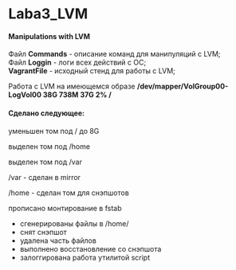 # Laba3_LVM
<h4>Manipulations with LVM </h4>


Файл <B>Commands</B> - описание команд для манипуляций с LVM;    
Файл <B>Loggin</B> - логи всех действий с ОС;        
<B>VagrantFile</B> - исходный стенд для работы с LVM; 

Работа с LVM 
на имеющемся образе
<B>/dev/mapper/VolGroup00-LogVol00 38G 738M 37G 2% /</B>


<h4>Сделано следующее:</h4>

<p>уменьшен том под / до 8G</p>
<p>выделен том под /home</p>
<p>выделен том под /var</p>
<p>/var - сделан в mirror</p>
<p>/home - сделан том для снэпшотов</p>
<p>прописано монтирование в fstab</p>

- сгенерированы файлы в /home/
- снят снэпшот
- удалена часть файлов
- выполнено восстановление со снэпшота
- залоггирована работа утилитой script

